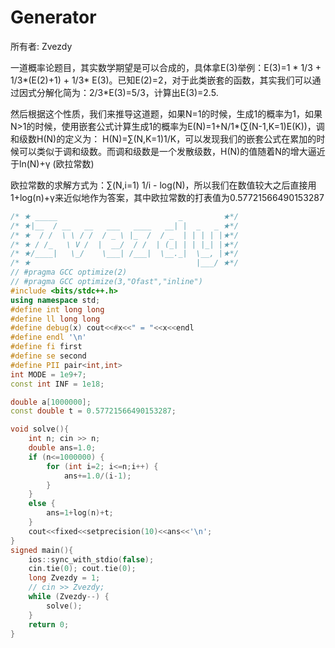 # Generator

所有者: Zvezdy

一道概率论题目，其实数学期望是可以合成的，具体拿E(3)举例：E(3)=1 * 1/3 + 1/3*(E(2)+1) + 1/3* E(3)。已知E(2)=2，对于此类嵌套的函数，其实我们可以通过因式分解化简为：2/3*E(3)=5/3，计算出E(3)=2.5.

然后根据这个性质，我们来推导这道题，如果N=1的时候，生成1的概率为1，如果N>1的时候，使用嵌套公式计算生成1的概率为E(N)=1+N/1*(∑(N-1,K=1)E(K))，调和级数H(N)的定义为： H(N)=∑(N,K=1)1/K，可以发现我们的嵌套公式在累加的时候可以类似于调和级数。而调和级数是一个发散级数，H(N)的值随着N的增大逼近于ln(N)+γ (欧拉常数)

欧拉常数的求解方式为：∑(N,i=1) 1/i   -  log(N)，所以我们在数值较大之后直接用1+log(n)+γ来近似地作为答案，其中欧拉常数的打表值为0.57721566490153287

```cpp
/* ★ _____                           _         ★*/
/* ★|__  / __   __   ___   ____   __| |  _   _ ★*/
/* ★  / /  \ \ / /  / _ \ |_  /  / _  | | | | |★*/
/* ★ / /_   \ V /  |  __/  / /  | (_| | | |_| |★*/
/* ★/____|   \_/    \___| /___|  \__._|  \__, |★*/
/* ★                                     |___/ ★*/
// #pragma GCC optimize(2)
// #pragma GCC optimize(3,"Ofast","inline")
#include <bits/stdc++.h>
using namespace std;
#define int long long
#define ll long long
#define debug(x) cout<<#x<<" = "<<x<<endl
#define endl '\n'
#define fi first
#define se second
#define PII pair<int,int>
int MODE = 1e9+7;
const int INF = 1e18;

double a[1000000];
const double t = 0.57721566490153287;

void solve(){
    int n; cin >> n;
    double ans=1.0;
    if (n<=1000000) {
        for (int i=2; i<=n;i++) {
            ans+=1.0/(i-1);
        }
    }
    else {
        ans=1+log(n)+t;
    }
    cout<<fixed<<setprecision(10)<<ans<<'\n';
}
signed main(){
    ios::sync_with_stdio(false);
    cin.tie(0); cout.tie(0);
    long Zvezdy = 1;
    // cin >> Zvezdy;
    while (Zvezdy--) {
        solve();
    }
    return 0;
}

```